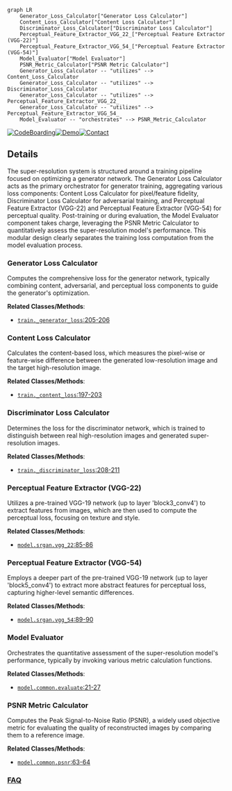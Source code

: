 ```mermaid
graph LR
    Generator_Loss_Calculator["Generator Loss Calculator"]
    Content_Loss_Calculator["Content Loss Calculator"]
    Discriminator_Loss_Calculator["Discriminator Loss Calculator"]
    Perceptual_Feature_Extractor_VGG_22_["Perceptual Feature Extractor (VGG-22)"]
    Perceptual_Feature_Extractor_VGG_54_["Perceptual Feature Extractor (VGG-54)"]
    Model_Evaluator["Model Evaluator"]
    PSNR_Metric_Calculator["PSNR Metric Calculator"]
    Generator_Loss_Calculator -- "utilizes" --> Content_Loss_Calculator
    Generator_Loss_Calculator -- "utilizes" --> Discriminator_Loss_Calculator
    Generator_Loss_Calculator -- "utilizes" --> Perceptual_Feature_Extractor_VGG_22_
    Generator_Loss_Calculator -- "utilizes" --> Perceptual_Feature_Extractor_VGG_54_
    Model_Evaluator -- "orchestrates" --> PSNR_Metric_Calculator
```

[![CodeBoarding](https://img.shields.io/badge/Generated%20by-CodeBoarding-9cf?style=flat-square)](https://github.com/CodeBoarding/GeneratedOnBoardings)[![Demo](https://img.shields.io/badge/Try%20our-Demo-blue?style=flat-square)](https://www.codeboarding.org/demo)[![Contact](https://img.shields.io/badge/Contact%20us%20-%20contact@codeboarding.org-lightgrey?style=flat-square)](mailto:contact@codeboarding.org)

## Details

The super-resolution system is structured around a training pipeline focused on optimizing a generator network. The Generator Loss Calculator acts as the primary orchestrator for generator training, aggregating various loss components: Content Loss Calculator for pixel/feature fidelity, Discriminator Loss Calculator for adversarial training, and Perceptual Feature Extractor (VGG-22) and Perceptual Feature Extractor (VGG-54) for perceptual quality. Post-training or during evaluation, the Model Evaluator component takes charge, leveraging the PSNR Metric Calculator to quantitatively assess the super-resolution model's performance. This modular design clearly separates the training loss computation from the model evaluation process.

### Generator Loss Calculator
Computes the comprehensive loss for the generator network, typically combining content, adversarial, and perceptual loss components to guide the generator's optimization.


**Related Classes/Methods**:

- <a href="https://github.com/krasserm/super-resolution/blob/master/train.py#L205-L206" target="_blank" rel="noopener noreferrer">`train._generator_loss`:205-206</a>


### Content Loss Calculator
Calculates the content-based loss, which measures the pixel-wise or feature-wise difference between the generated low-resolution image and the target high-resolution image.


**Related Classes/Methods**:

- <a href="https://github.com/krasserm/super-resolution/blob/master/train.py#L197-L203" target="_blank" rel="noopener noreferrer">`train._content_loss`:197-203</a>


### Discriminator Loss Calculator
Determines the loss for the discriminator network, which is trained to distinguish between real high-resolution images and generated super-resolution images.


**Related Classes/Methods**:

- <a href="https://github.com/krasserm/super-resolution/blob/master/train.py#L208-L211" target="_blank" rel="noopener noreferrer">`train._discriminator_loss`:208-211</a>


### Perceptual Feature Extractor (VGG-22)
Utilizes a pre-trained VGG-19 network (up to layer 'block3_conv4') to extract features from images, which are then used to compute the perceptual loss, focusing on texture and style.


**Related Classes/Methods**:

- <a href="https://github.com/krasserm/super-resolution/blob/master/model/srgan.py#L85-L86" target="_blank" rel="noopener noreferrer">`model.srgan.vgg_22`:85-86</a>


### Perceptual Feature Extractor (VGG-54)
Employs a deeper part of the pre-trained VGG-19 network (up to layer 'block5_conv4') to extract more abstract features for perceptual loss, capturing higher-level semantic differences.


**Related Classes/Methods**:

- <a href="https://github.com/krasserm/super-resolution/blob/master/model/srgan.py#L89-L90" target="_blank" rel="noopener noreferrer">`model.srgan.vgg_54`:89-90</a>


### Model Evaluator
Orchestrates the quantitative assessment of the super-resolution model's performance, typically by invoking various metric calculation functions.


**Related Classes/Methods**:

- <a href="https://github.com/krasserm/super-resolution/blob/master/model/common.py#L21-L27" target="_blank" rel="noopener noreferrer">`model.common.evaluate`:21-27</a>


### PSNR Metric Calculator
Computes the Peak Signal-to-Noise Ratio (PSNR), a widely used objective metric for evaluating the quality of reconstructed images by comparing them to a reference image.


**Related Classes/Methods**:

- <a href="https://github.com/krasserm/super-resolution/blob/master/model/common.py#L63-L64" target="_blank" rel="noopener noreferrer">`model.common.psnr`:63-64</a>




### [FAQ](https://github.com/CodeBoarding/GeneratedOnBoardings/tree/main?tab=readme-ov-file#faq)